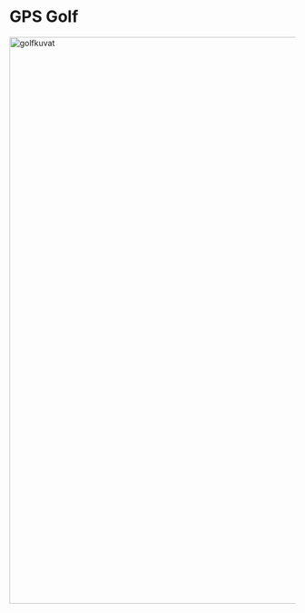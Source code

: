 # GPS Golf
<img width="1000" alt="golfkuvat" src="https://user-images.githubusercontent.com/117892331/225332419-b2fededc-2179-4ebe-8ac7-fdddd4af071b.png">

